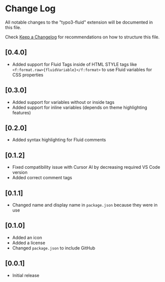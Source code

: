 # Change Log

All notable changes to the "typo3-fluid" extension will be documented in this file.

Check [Keep a Changelog](http://keepachangelog.com/) for recommendations on how to structure this file.

## [0.4.0]

- Added support for Fluid Tags inside of HTML STYLE tags like `<f:format.raw>{fluidVariable}</f:format>` to use Fluid variables for CSS properties

## [0.3.0]

- Added support for variables without or inside tags
- Added support for inline variables (depends on theme highlighting features)

## [0.2.0]

- Added syntax highlighting for Fluid comments

## [0.1.2]

- Fixed compatibility issue with Cursor AI by decreasing required VS Code version
- Added correct comment tags

## [0.1.1]

- Changed name and display name in `package.json` because they were in use

## [0.1.0]

- Added an icon
- Added a license
- Changed `package.json` to include GitHub

## [0.0.1]

- Initial release
